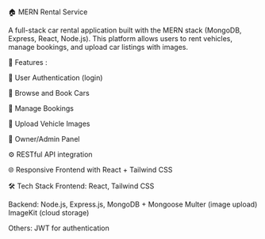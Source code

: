 
🏠 MERN Rental Service

A full-stack car rental application built with the MERN stack (MongoDB, Express, React, Node.js). This platform allows users to rent vehicles, manage bookings, and upload car listings with images.

🚀 Features :

🔐 User Authentication (login)

🚗 Browse and Book Cars

🧾 Manage Bookings

📸 Upload Vehicle Images

👤 Owner/Admin Panel

⚙️ RESTful API integration

🌐 Responsive Frontend with React + Tailwind CSS



🛠️ Tech Stack
Frontend: React, Tailwind CSS

Backend: Node.js, Express.js, MongoDB + Mongoose
Multer (image upload)
ImageKit (cloud storage)

Others:
JWT for authentication



